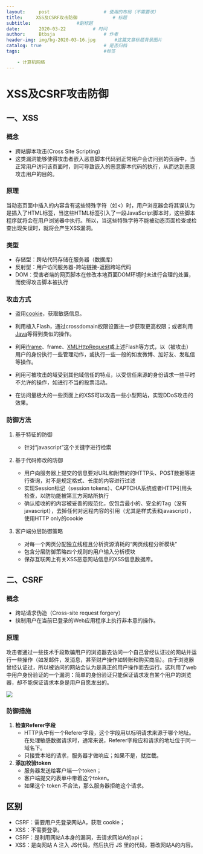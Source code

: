 ```yaml
---
layout:     post   				    # 使用的布局（不需要改）
title:     XSS及CSRF攻击防御			    # 标题 
subtitle:                 #副标题
date:       2020-03-22			# 时间
author:     Btbsja					# 作者
header-img: img/bg-2020-03-16.jpg 	    #这篇文章标题背景图片
catalog: true 						# 是否归档
tags:								#标签

    - 计算机网络
---
```


# XSS及CSRF攻击防御

## 一、XSS

### 概念

- 跨站脚本攻击(Cross Site Scripting)
- 这类漏洞能够使得攻击者嵌入恶意脚本代码到正常用户会访问到的页面中，当正常用户访问该页面时，则可导致嵌入的恶意脚本代码的执行，从而达到恶意攻击用户的目的。

### 原理

当动态页面中插入的内容含有这些特殊字符（如<）时，用户浏览器会将其误认为是插入了HTML标签，当这些HTML标签引入了一段JavaScript脚本时，这些脚本程序就将会在用户浏览器中执行。所以，当这些特殊字符不能被动态页面检查或检查出现失误时，就将会产生XSS漏洞。

### 类型

- 存储型：跨站代码存储在服务器（数据库）
- 反射型：用户访问服务器-跨站链接-返回跨站代码
- DOM：受害者端的网页脚本在修改本地页面DOM环境时未进行合理的处置，而使得攻击脚本被执行

### 攻击方式

- 盗用[cookie](https://baike.baidu.com/item/cookie/1119)，获取敏感信息。

- 利用植入Flash，通过crossdomain权限设置进一步获取更高权限；或者利用[Java](https://baike.baidu.com/item/Java/85979)等得到类似的操作。

- 利用[iframe](https://baike.baidu.com/item/iframe/4446518)、frame、[XMLHttpRequest](https://baike.baidu.com/item/XMLHttpRequest/6788735)或上述Flash等方式，以（被攻击）用户的身份执行一些管理动作，或执行一些一般的如发微博、加好友、发私信等操作。

- 利用可被攻击的域受到其他域信任的特点，以受信任来源的身份请求一些平时不允许的操作，如进行不当的投票活动。

- 在访问量极大的一些页面上的XSS可以攻击一些小型网站，实现DDoS攻击的效果。

### 防御方法

1. 基于特征的防御
   - 针对“javascript”这个关键字进行检索
2. 基于代码修改的防御
   - 用户向服务器上提交的信息要对URL和附带的的HTTP头、POST数据等进行查询，对不是规定格式、长度的内容进行过滤
   - 实现Session标记（session tokens）、CAPTCHA系统或者HTTP引用头检查，以防功能被第三方网站所执行
   - 确认接收的的内容被妥善的规范化，仅包含最小的、安全的Tag（没有javascript），去掉任何对远程内容的引用（尤其是样式表和javascript），使用HTTP only的cookie

3. 客户端分层防御策略
   - 对每一个网页分配独立线程且分析资源消耗的“网页线程分析模块”
   - 包含分层防御策略四个规则的用户输入分析模块
   - 保存互联网上有关XSS恶意网站信息的XSS信息数据库。

## 二、CSRF

### 概念

- 跨站请求伪造（Cross-site request forgery）
- 挟制用户在当前已登录的Web应用程序上执行非本意的操作。

### 原理

攻击者通过一些技术手段欺骗用户的浏览器去访问一个自己曾经认证过的网站并运行一些操作（如发邮件，发消息，甚至财产操作如转账和购买商品）。由于浏览器曾经认证过，所以被访问的网站会认为是真正的用户操作而去运行。这利用了web中用户身份验证的一个漏洞：简单的身份验证只能保证请求发自某个用户的浏览器，却不能保证请求本身是用户自愿发出的。

![](https://gitee.com/btbsja/BlogImg/raw/master/blog/2020/03/20200322212034.png)

### 防御措施

1. **检查Referer字段**
   - HTTP头中有一个Referer字段，这个字段用以标明请求来源于哪个地址。在处理敏感数据请求时，通常来说，Referer字段应和请求的地址位于同一域名下。
   - 只接受本站的请求，服务器才做响应；如果不是，就拦截。
2. **添加校验token**
   - 服务器发送给客户端一个token；
   - 客户端提交的表单中带着这个token。
   - 如果这个 token 不合法，那么服务器拒绝这个请求。

## 区别

- CSRF：需要用户先登录网站A，获取 cookie；
- XSS：不需要登录。
- CSRF：是利用网站A本身的漏洞，去请求网站A的api；
- XSS：是向网站 A 注入 JS代码，然后执行 JS 里的代码，篡改网站A的内容。
